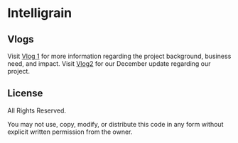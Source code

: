 # Intelligrain

## Vlogs
Visit [Vlog 1](https://youtu.be/Toy1HftnyPE) for more information regarding the project background, business need, and impact.
Visit [Vlog2](https://youtu.be/We1OJHhkhQY) for our December update regarding our project.


## License
All Rights Reserved.

You may not use, copy, modify, or distribute this code in any form without explicit written permission from the owner.
